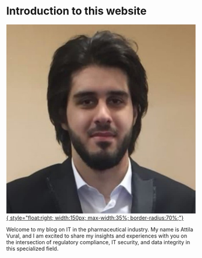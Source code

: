 # Introduction to this website

[![image](mit_billede.jpg){ style="float:right; width:150px; max-width:35%; border-radius:70%;"}](https://www.linkedin.com/in/attila-vural/)

Welcome to my blog on IT in the pharmaceutical industry. 
My name is Attila Vural, and I am excited to share my insights and experiences with you on the 
intersection of regulatory compliance, IT security, and data integrity in this specialized field. 

<!-- Click on the topics on the figure above to read more, and feel free to reach out to me on [LinkedIn](https://www.linkedin.com/in/attila-vural/). -->

<!-- ![image](GxP.jpg){ style="float:left; height:250px; max-height:35%; border-radius:20%; margin: 10px;"} -->

<!-- <object data="front_page_diagram.svg" type="image/svg+xml" target="_parent" style="width:100%"></object> -->



<!--
```
Q043672 - Production of Sterile Medicinal Products by Aseptic Processing - Rules and Guidance
Q0300353 - Plan and Conclude Validation Activities in Projects	


QMS
	Processes
	Procedures
		SOPs
	
	Quality Risk Management
	Batch documentation
	Configuration management
		CS/CIL/DS
	System Verification / Validation
		URS document
		Deviations
			Major and minor
			CAPA
				SPS, LEAN, HoC

		CR
			1-1 replacements
			Changes
				Internal testing
			New equipment
				FAT, SAT, Internal testing
```
-->